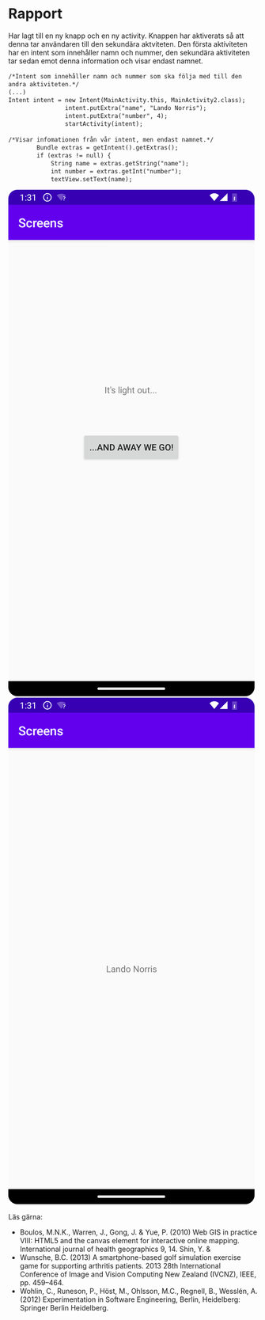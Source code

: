 
# Rapport

Har lagt till en ny knapp och en ny activity. Knappen har aktiverats så att denna tar 
användaren till den sekundära aktviteten. Den första aktiviteten har en intent som innehåller namn 
och nummer, den sekundära aktiviteten tar sedan emot denna information och visar endast namnet.

```
/*Intent som innehåller namn och nummer som ska följa med till den andra aktiviteten.*/
(...)
Intent intent = new Intent(MainActivity.this, MainActivity2.class);
                intent.putExtra("name", "Lando Norris"); 
                intent.putExtra("number", 4); 
                startActivity(intent);
                
/*Visar infomationen från vår intent, men endast namnet.*/
        Bundle extras = getIntent().getExtras();
        if (extras != null) {
            String name = extras.getString("name");
            int number = extras.getInt("number");
            textView.setText(name);
```

![](itsLightsOut.png)
![](LN4.png)

Läs gärna:

- Boulos, M.N.K., Warren, J., Gong, J. & Yue, P. (2010) Web GIS in practice VIII: HTML5 and the canvas element for interactive online mapping. International journal of health geographics 9, 14. Shin, Y. &
- Wunsche, B.C. (2013) A smartphone-based golf simulation exercise game for supporting arthritis patients. 2013 28th International Conference of Image and Vision Computing New Zealand (IVCNZ), IEEE, pp. 459–464.
- Wohlin, C., Runeson, P., Höst, M., Ohlsson, M.C., Regnell, B., Wesslén, A. (2012) Experimentation in Software Engineering, Berlin, Heidelberg: Springer Berlin Heidelberg.
